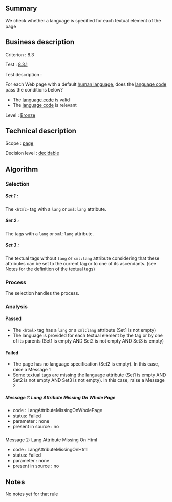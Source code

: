 ## Summary

We check whether a language is specified for each textual element of the page

## Business description

Criterion : 8.3

Test : [8.3.1](http://www.accessiweb.org/index.php/accessiweb-22-english-version.html#test-8-3-1)

Test description :

For each Web page with a default [human language](http://www.accessiweb.org/index.php/glossary-76.html#mLangueDefaut), does the [language code](http://www.accessiweb.org/index.php/glossary-76.html#mCodeLangue) pass the conditions below?

-   The [language code](http://www.accessiweb.org/index.php/glossary-76.html#mCodeLangue) is valid
-   The [language code](http://www.accessiweb.org/index.php/glossary-76.html#mCodeLangue) is relevant

Level : [Bronze](/en/category/rules-design/accessiweb-11/level/bronze)

## Technical description

Scope : [page](/en/category/rules-design/accessiweb-11/scope/page)

Decision level :
[decidable](/en/category/rules-design/accessiweb-11/decision-level/decidable)

## Algorithm

### Selection

##### Set 1 :

The `<html>` tag with a `lang` or `xml:lang` attribute.

##### Set 2 :

The tags with a `lang` or `xml:lang` attribute.

##### Set 3 :

The textual tags without `lang` or `xml:lang` attribute considering that these attributes can be set to the current tag or to one of its ascendants. (see Notes for the definition of the textual tags)

### Process

The selection handles the process.

### Analysis

#### Passed

-   The `<html>` tag has a `lang` or a `xml:lang` attribute (Set1 is not empty)
-   The language is provided for each textual element by the tag or by one of its parents (Set1 is empty AND Set2 is not empty AND Set3 is empty)

#### Failed

-   The page has no language specification (Set2 is empty). In this case, raise a Message 1
-   Some textual tags are missing the language attribute (Set1 is empty AND Set2 is not empty AND Set3 is not empty). In this case, raise a Message 2

##### Message 1: Lang Attribute Missing On Whole Page

-   code : LangAttributeMissingOnWholePage
-   status: Failed
-   parameter : none
-   present in source : no

##### 

Message 2: Lang Attribute Missing On Html

-   code : LangAttributeMissingOnHtml
-   status: Failed
-   parameter : none
-   present in source : no

## Notes

No notes yet for that rule
